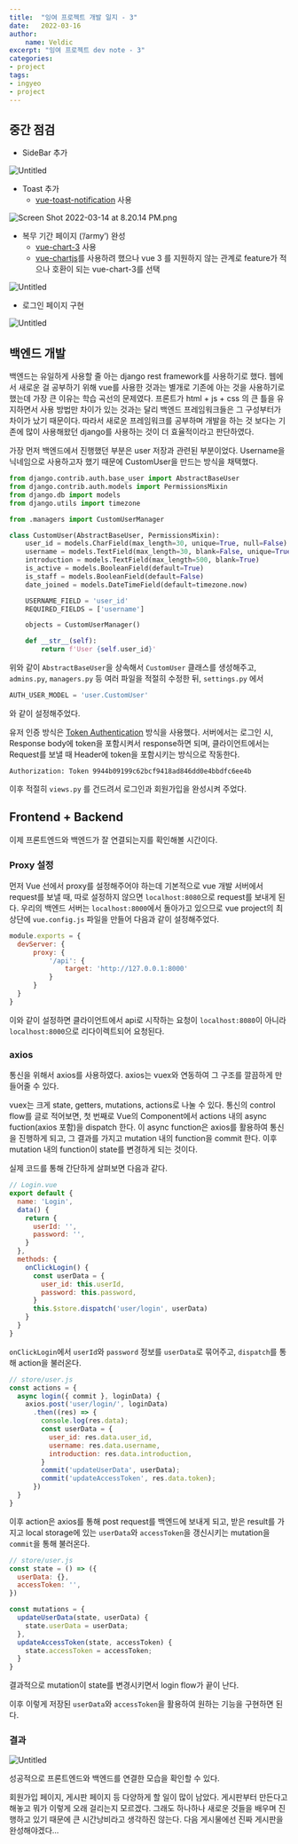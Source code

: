 ```yaml
---
title:  "잉여 프로젝트 개발 일지 - 3"
date:   2022-03-16
author:
    name: Veldic
excerpt: "잉여 프로젝트 dev note - 3"
categories:
- project
tags:
- ingyeo
- project
---
```


## 중간 점검

- SideBar 추가

![Untitled](/assets/img/ingyeo/3/Untitled.png)

- Toast 추가
    - [vue-toast-notification](https://github.com/ankurk91/vue-toast-notification) 사용

![Screen Shot 2022-03-14 at 8.20.14 PM.png](/assets/img/ingyeo/3/Screen_Shot_2022-03-14_at_8.20.14_PM.png)

- 복무 기간 페이지 (’/army’) 완성
    - [vue-chart-3](https://github.com/victorgarciaesgi/vue-chart-3) 사용
    - [vue-chartjs](https://github.com/apertureless/vue-chartjs)를 사용하려 했으나 vue 3 를 지원하지 않는 관계로 feature가 적으나 호환이 되는 vue-chart-3를 선택

![Untitled](/assets/img/ingyeo/3/Untitled%201.png)

- 로그인 페이지 구현

![Untitled](/assets/img/ingyeo/3/Untitled%202.png)

## 백엔드 개발

 백엔드는 유일하게 사용할 줄 아는 django rest framework를 사용하기로 했다. 웹에서 새로운 걸 공부하기 위해 vue를 사용한 것과는 별개로 기존에 아는 것을 사용하기로 했는데 가장 큰 이유는 학습 곡선의 문제였다. 프론트가 html + js + css 의 큰 틀을 유지하면서 사용 방법만 차이가 있는 것과는 달리 백엔드 프레임워크들은 그 구성부터가 차이가 났기 때문이다. 따라서 새로운 프레임워크를 공부하며 개발을 하는 것 보다는 기존에 많이 사용해왔던 django를 사용하는 것이 더 효율적이라고 판단하였다.

 가장 먼저 백엔드에서 진행했던 부분은 user 저장과 관련된 부분이었다. Username을 닉네임으로 사용하고자 했기 때문에 CustomUser을 만드는 방식을 채택했다.

```python
from django.contrib.auth.base_user import AbstractBaseUser
from django.contrib.auth.models import PermissionsMixin
from django.db import models
from django.utils import timezone

from .managers import CustomUserManager

class CustomUser(AbstractBaseUser, PermissionsMixin):
    user_id = models.CharField(max_length=30, unique=True, null=False)
    username = models.TextField(max_length=30, blank=False, unique=True)
    introduction = models.TextField(max_length=500, blank=True)
    is_active = models.BooleanField(default=True)
    is_staff = models.BooleanField(default=False)
    date_joined = models.DateTimeField(default=timezone.now)

    USERNAME_FIELD = 'user_id'
    REQUIRED_FIELDS = ['username']

    objects = CustomUserManager()

    def __str__(self):
        return f'User {self.user_id}'
```

위와 같이 `AbstractBaseUser`을 상속해서 `CustomUser` 클래스를 생성해주고, `admins.py`, `managers.py` 등 여러 파일을 적절히 수정한 뒤, `settings.py` 에서

```python
AUTH_USER_MODEL = 'user.CustomUser'
```

와 같이 설정해주었다.

 유저 인증 방식은 [Token Authentication](https://www.django-rest-framework.org/api-guide/authentication/#tokenauthentication) 방식을 사용했다. 서버에서는 로그인 시, Response body에 token을 포함시켜서 response하면 되며, 클라이언트에서는 Request를 보낼 때 Header에 token을 포함시키는 방식으로 작동한다.

```
Authorization: Token 9944b09199c62bcf9418ad846dd0e4bbdfc6ee4b
```

 이후 적절히 `views.py` 를 건드려서 로그인과 회원가입을 완성시켜 주었다.

## Frontend + Backend

 이제 프론트엔드와 백엔드가 잘 연결되는지를 확인해볼 시간이다.

### Proxy 설정

 먼저 Vue 선에서 proxy를 설정해주어야 하는데 기본적으로 vue 개발 서버에서 request를 보낼 때, 따로 설정하지 않으면 `localhost:8080`으로 request를 보내게 된다. 우리의 백엔드 서버는 `localhost:8000`에서 돌아가고 있으므로 vue project의 최상단에 `vue.config.js` 파일을 만들어 다음과 같이 설정해주었다.

```jsx
module.exports = {
  devServer: {
      proxy: {
          '/api': {
              target: 'http://127.0.0.1:8000'
          }
      }
  }
}
```

 이와 같이 설정하면 클라이언트에서 api로 시작하는 요청이 `localhost:8080`이 아니라 `localhost:8000`으로 리다이렉트되어 요청된다.

### axios

 통신을 위해서 axios를 사용하였다. axios는 vuex와 연동하여 그 구조를 깔끔하게 만들어줄 수 있다.

 vuex는 크게 state, getters, mutations, actions로 나눌 수 있다. 통신의 control flow를 글로 적어보면, 첫 번째로 Vue의 Component에서 actions 내의 async fuction(axios 포함)을 dispatch 한다. 이 async function은 axios를 활용하여 통신을 진행하게 되고, 그 결과를 가지고 mutation 내의 function을 commit 한다. 이후 mutation 내의 function이 state를 변경하게 되는 것이다.

 실제 코드를 통해 간단하게 살펴보면 다음과 같다.

```jsx
// Login.vue
export default {
  name: 'Login',
  data() {
    return {
      userId: '',
      password: '',
    }
  },
  methods: {
    onClickLogin() {
      const userData = {
        user_id: this.userId,
        password: this.password,
      }
      this.$store.dispatch('user/login', userData)
    }
  }
}
```

 `onClickLogin`에서 `userId`와 `password` 정보를 `userData`로 묶어주고, `dispatch`를 통해 action을 불러온다.

```jsx
// store/user.js
const actions = {
  async login({ commit }, loginData) {
    axios.post('user/login/', loginData)
      .then((res) => {
        console.log(res.data);
        const userData = {
          user_id: res.data.user_id,
          username: res.data.username,
          introduction: res.data.introduction,
        }
        commit('updateUserData', userData);
        commit('updateAccessToken', res.data.token);
      })
  }
}
```

 이후 action은 axios를 통해 post request를 백엔드에 보내게 되고, 받은 result를 가지고 local storage에 있는 `userData`와 `accessToken`을 갱신시키는 mutation을 `commit`을 통해 불러온다.

```jsx
// store/user.js
const state = () => ({
  userData: {},
  accessToken: '',
})

const mutations = {
  updateUserData(state, userData) {
    state.userData = userData;
  },
  updateAccessToken(state, accessToken) {
    state.accessToken = accessToken;
  }
}
```

 결과적으로 mutation이 state를 변경시키면서 login flow가 끝이 난다.

 이후 이렇게 저장된 `userData`와 `accessToken`을 활용하여 원하는 기능을 구현하면 된다.

### 결과

![Untitled](/assets/img/ingyeo/3/Untitled%203.png)

 성공적으로 프론트엔드와 백엔드를 연결한 모습을 확인할 수 있다.

 회원가입 페이지, 게시판 페이지 등 다양하게 할 일이 많이 남았다. 게시판부터 만든다고 해놓고 뭐가 이렇게 오래 걸리는지 모르겠다. 그래도 하나하나 새로운 것들을 배우며 진행하고 있기 때문에 큰 시간낭비라고 생각하진 않는다. 다음 게시물에선 진짜 게시판을 완성해야겠다...
